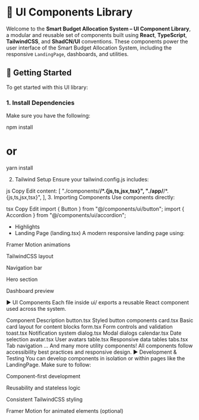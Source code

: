 # 🧩 UI Components Library

Welcome to the **Smart Budget Allocation System – UI Component Library**, a modular and reusable set of components built using **React**, **TypeScript**, **TailwindCSS**, and **ShadCN/UI** conventions. These components power the user interface of the Smart Budget Allocation System, including the responsive `LandingPage`, dashboards, and utilities.
## 🚀 Getting Started

To get started with this UI library:

### 1. Install Dependencies

Make sure you have the following:

npm install
# or
yarn install


2. Tailwind Setup
Ensure your tailwind.config.js includes:

js
Copy
Edit
content: [
  "./components/**/*.{js,ts,jsx,tsx}",
  "./app/**/*.{js,ts,jsx,tsx}",
],
3. Importing Components
Use components directly:

tsx
Copy
Edit
import { Button } from "@/components/ui/button";
import { Accordion } from "@/components/ui/accordion";
- Highlights
- Landing Page (landing.tsx)
A modern responsive landing page using:

Framer Motion animations

TailwindCSS layout

Navigation bar

Hero section

Dashboard preview

▶ UI Components
Each file inside ui/ exports a reusable React component used across the system.


Component	Description
button.tsx	Styled button components
card.tsx	Basic card layout for content blocks
form.tsx	Form controls and validation
toast.tsx	Notification system
dialog.tsx	Modal dialogs
calendar.tsx	Date selection
avatar.tsx	User avatars
table.tsx	Responsive data tables
tabs.tsx	Tab navigation
...	And many more utility components!
All components follow accessibility best practices and responsive design.
▶ Development & Testing
You can develop components in isolation or within pages like the LandingPage. Make sure to follow:

Component-first development

Reusability and stateless logic

Consistent TailwindCSS styling

Framer Motion for animated elements (optional)


